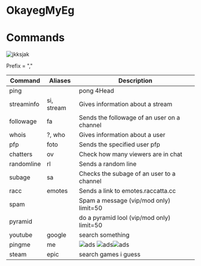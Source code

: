 # OkayegMyEg
# Commands
![jkksjak](https://cdn.betterttv.net/emote/6133dea0af28e956864beb75/3x)

Prefix = ","

| Command  | Aliases | Description
| --- | --- | --- |
| ping | | pong 4Head |
| streaminfo |si, stream | Gives information about a stream |
| followage | fa | Sends the followage of an user on a channel |
| whois |?, who | Gives information about a user |
| pfp | foto | Sends the specified user pfp|
| chatters | ov | Check how many viewers are in chat |
| randomline | rl | Sends a random line | 
| subage | sa | Checks the subage of an user to a channel |
| racc | emotes | Sends a link to emotes.raccatta.cc |
| spam |  | Spam a message (vip/mod only) limit=50 |
| pyramid |  | do a pyramid lool (vip/mod only) limit=50|
| youtube | google | search something |
| pingme | me | ![ads](https://cdn.betterttv.net/emote/6133dea0af28e956864beb75/2x) ![ads](https://pajbot.com/static/emoji-v2/img/twitter/64/1f91c.png)![ads](https://pajbot.com/static/emoji-v2/img/twitter/64/1f514.png)
| steam | epic | search games i guess |
